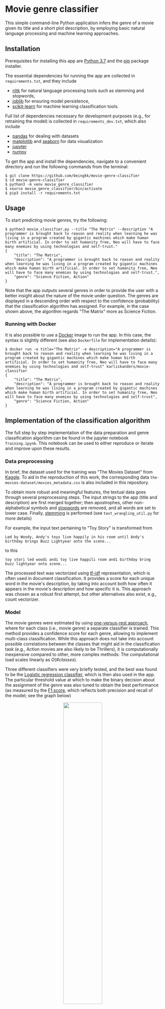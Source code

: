 # Movie genre classifier

This simple command-line Python application infers the genre of a movie given its title and a short plot description, by employing basic natural language processing and machine learning approaches.

## Installation

Prerequisites for installing this app are [Python 3.7](https://www.python.org/downloads/) and the [pip](https://pypi.org/project/pip/) package installer.

The essential dependencies for running the app are collected in `requirements.txt`, and they include
  - [nltk](https://www.nltk.org) for natural language processing tools such as stemming and stopwords,
  - [joblib](https://joblib.readthedocs.io/en/latest/) for ensuring model persistence,
  - [scikit-learn](https://scikit-learn.org/stable/index.html) for machine learning classification tools.

Full list of dependencies necessary for development purposes (e.g., for retraining the model) is collected in `requirements_dev.txt`, which also include
  - [pandas](https://pandas.pydata.org/) for dealing with datasets
  - [matplotlib](https://matplotlib.org/) and [seaborn](https://seaborn.pydata.org) for data visualization
  - [jupyter](https://jupyter.org/)
  - [numpy](https://numpy.org/)

To get the app and install the dependencies, navigate to a convenient directory and run the following commands from the terminal:

```shell
$ git clone https://github.com/beingkk/movie-genre-classifier
$ cd movie-genre-classifier
$ python3 -m venv movie_genre_classifier
$ source movie_genre_classifier/bin/activate
$ pip3 install -r requirements.txt
```


## Usage
To start predicting movie genres, try the following:

```shell
$ python3 movie_classifier.py --title "The Matrix" --description "A programmer is brought back to reason and reality when learning he was living in a program created by gigantic machines which make human birth artificial. In order to set humanity free, Neo will have to face many enemies by using technologies and self-trust."
{
    "title": "The Matrix",
    "description": "A programmer is brought back to reason and reality when learning he was living in a program created by gigantic machines which make human birth artificial. In order to set humanity free, Neo will have to face many enemies by using technologies and self-trust.",
    "genre": "Science Fiction, Action"
}
```

Note that the app outputs several genres in order to provide the user with a better insight about the nature of the movie under question. The genres are displayed in a descending order with respect to the confidence (probability) that the classification algorithm has assigned. For example, in the case shown above, the algorithm regards "The Matrix" more as Science Fiction.

### Running with Docker

It is also possible to use a [Docker](https://cloud.docker.com/u/karliskanders/repository/docker/karliskanders/movie-classifier/) image to run the app. In this case, the syntax is slightly different (see also `Dockerfile` for implementation details):

```shell
$ docker run -e title="The Matrix" -e description="A programmer is brought back to reason and reality when learning he was living in a program created by gigantic machines which make human birth artificial. In order to set humanity free, Neo will have to face many enemies by using technologies and self-trust" karliskanders/movie-classifier
{
    "title": "The Matrix",
    "description": "A programmer is brought back to reason and reality when learning he was living in a program created by gigantic machines which make human birth artificial. In order to set humanity free, Neo will have to face many enemies by using technologies and self-trust",
    "genre": "Science Fiction, Action"
}
```


## Implementation of the classification algorithm

The full step by step implementation of the data preparation and genre classification algorithm can be found in the jupyter notebook `Training.ipynb`. This notebook can be used to either reproduce or iterate and improve upon these results.

### Data preprocessing

In brief, the dataset used for the training was "The Movies Dataset" from [Kaggle](https://www.kaggle.com/rounakbanik/the-movies-dataset/version/7#movies_metadata.csv). To aid in the reproduction of this work, the corresponding data `the-movies-dataset/movies_metadata.csv` is also included in this repository.

To obtain more robust and meaningful features, the textual data goes through several preprocessing steps. The input strings to the app (title and description) are first merged together; then apostrophes, other non-alphabetical symbols and [stopwords](https://en.wikipedia.org/wiki/Stop_words) are removed, and all words are set to lower case. Finally, [stemming](https://en.wikipedia.org/wiki/Stemming) is performed (see `text_wrangling_util.py` for more details)

For example, the input text pertaining to "Toy Story" is transformed from
```
Led by Woody, Andy's toys live happily in his room until Andy's birthday brings Buzz Lightyear onto the scene...
```
to this
```
toy stori led woodi andi toy live happili room andi birthday bring buzz lightyear onto scene...
```

The processed text was vectorized using [tf-idf](https://en.wikipedia.org/wiki/Tf–idf) representation, which is often used in document classification. It provides a score for each unique word in the movie's description, by taking into account both how often it appears in the movie's description and how specific it is. This approach was chosen as a robust first attempt, but other alternatives also exist, e.g., count vectorizer.

### Model

The movie genres were estimated by using [one-versus-rest approach](https://en.wikipedia.org/wiki/Multiclass_classification#One-vs.-rest), where for each class (i.e., movie genre) a separate classifier is trained. This method provides a confidence score for each genre, allowing to implement multi-class classification. While this approach does not take into account possible correlations between the classes that might aid in the classification task (e.g., Action movies are also likely to be Thrillers), it is computationally inexpensive compared to other, more complex methods: The computational load scales linearly as *O*(*#classes*).

Three different classifiers were very briefly tested, and the best was found to be the [Logistic regression classifier](https://scikit-learn.org/stable/modules/generated/sklearn.linear_model.LogisticRegression.html), which is then also used in the app. The particular threshold value at which to make the binary decision about the assignment of the genre was also tuned to obtain the best performance (as measured by the [F1 score](https://en.wikipedia.org/wiki/F1_score), which reflects both precision and recall of the model; see the graph below)

<center>
  <img src="https://github.com/beingkk/movie-genre-classifier/blob/master/pipe_lr.png?raw=true" width=50% height=50%></center>

This particular model shown above is presently also saved as a "benchmark" `movie_genre_classifier_benchmark.joblib`. By using `Training.ipynb`, a new model can be retrained and saved over `movie_genre_classifier.joblib`, and the new model can then be compared with the "benchmark" by running `tests.py`.

### Final remarks

The modelling approach taken here has been rather simple, and it is foreseeable that the performance in terms of F1 score could be improved by tuning the parameters, or employing classification approaches that take into account correlations between genres. Another important issue is that the dataset is imbalanced (i.e., some genres like Drama and Comedy are much more common than, e.g., War or Western). This in principle should be somehow addressed, e.g, by undersampling the overrepresented genres or synthesizing more examples of the underrepresented genres (if the underlying data structure permits that).

Nonetheless, the present model already exhibits quite nice behavior. For example, different synopsis of the same show yield congruent inferences:

```shell
$ python3 movie_classifier.py --title "Chilling Adventures of Sabrina" --description "Reimagines the origin and adventures of Sabrina: the Teenage Witch as a dark coming-of-age story that traffics in horror, the occult and, of course, witchcraft. Tonally in the vein of Rosemary's Baby and The Exorcist, this adaptation finds Sabrina Spellman wrestling to reconcile her dual nature - half-witch, half-mortal - while standing against the evil forces that threaten her, her family and the daylight world humans inhabit."
{
    "title": "Chilling Adventures of Sabrina",
    "description": "Reimagines the origin and adventures of Sabrina: the Teenage Witch as a dark coming-of-age story that traffics in horror, the occult and, of course, witchcraft. Tonally in the vein of Rosemary's Baby and The Exorcist, this adaptation finds Sabrina Spellman wrestling to reconcile her dual nature - half-witch, half-mortal - while standing against the evil forces that threaten her, her family and the daylight world humans inhabit.",
    "genre": "Horror, Fantasy, Comedy"
}
```

```shell
$ python3 movie_classifier.py --title "Chilling Adventures of Sabrina" --description "A dark drama about a teen girl (Kiernan Shipka) with magical powers. Existing in the same world as Riverdale and classic Archie comic characters, it's an edgy retelling of the young witch's story. Violence includes deaths, stabbings with spurting blood, images of witches hanging from a tree, a character making a joke about having human flesh for dinner while standing over the body of a recently murdered teen, and more."
{
    "title": "Chilling Adventures of Sabrina",
    "description": "A dark drama about a teen girl (Kiernan Shipka) with magical powers. Existing in the same world as Riverdale and classic Archie comic characters, it's an edgy retelling of the young witch's story. Violence includes deaths, stabbings with spurting blood, images of witches hanging from a tree, a character making a joke about having human flesh for dinner while standing over the body of a recently murdered teen, and more.",
    "genre": "Fantasy, Horror"
}
```

Similarly, also for two different synopses of Stanley Kubrick's "Paths of Glory". Note that in both cases the model proposes new genres in addition to the ones that were provided in the original dataset (War and Drama)

```shell
$ python3 movie_classifier.py --title "Paths of Glory" --description "During World War I, commanding officer General Broulard (Adolphe Menjou) orders his subordinate, General Mireau (George Macready), to attack a German trench position, offering a promotion as an incentive. Though the mission is foolhardy to the point of suicide, Mireau commands his own subordinate, Colonel Dax (Kirk Douglas), to plan the attack. When it ends in disaster, General Mireau demands the court-martial of three random soldiers in order to save face."
{
    "title": "Paths of Glory",
    "description": "During World War I, commanding officer General Broulard (Adolphe Menjou) orders his subordinate, General Mireau (George Macready), to attack a German trench position, offering a promotion as an incentive. Though the mission is foolhardy to the point of suicide, Mireau commands his own subordinate, Colonel Dax (Kirk Douglas), to plan the attack. When it ends in disaster, General Mireau demands the court-martial of three random soldiers in order to save face.",
    "genre": "War, Action, Drama"
}
```

```shell
$ python3 movie_classifier.py --title "Paths of Glory" --description "In \"Paths of Glory\" war is viewed in terms of power. This film about a true episode in World War I combines the idea that class differences are more important than national differences with the cannon-fodder theory of war, the theory that soldiers are merely pawns in the hands of generals who play at war is if it were a game of chess."
{
    "title": "Paths of Glory",
    "description": "In \"Paths of Glory\" war is viewed in terms of power. This film about a true episode in World War I combines the idea that class differences are more important than national differences with the cannon-fodder theory of war, the theory that soldiers are merely pawns in the hands of generals who play at war is if it were a game of chess.",
    "genre": "War, Drama, History"
}
```
